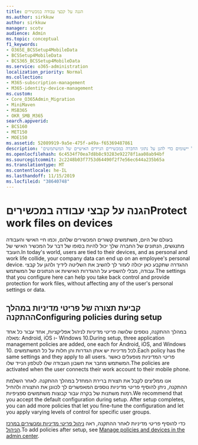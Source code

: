```yaml
---
title: הגנה על קבצי עבודה במכשירים
ms.author: sirkkuw
author: sirkkuw
manager: scotv
audience: Admin
ms.topic: conceptual
f1_keywords:
- O365E_BCSSetup4MobileData
- BCSSetup4MobileData
- BCS365_BCSSetup4MobileData
ms.service: o365-administration
localization_priority: Normal
ms.collection:
- M365-subscription-management
- M365-identity-device-management
ms.custom:
- Core_O365Admin_Migration
- MiniMaven
- MSB365
- OKR_SMB_M365
search.appverid:
- BCS160
- MET150
- MOE150
ms.assetid: 52089919-9a5e-475f-a49a-f65369487861
description: 'למד אודות קביעת תצורה של ברירת מחדל והוספת מדיניות ניהול יישומים כדי להגן על נתוני החברה במכשירים הניידים האישיים של המשתמשים. '
ms.openlocfilehash: 6c4534f70ea7d8b8c93283e92278f1aa08ab94bf
ms.sourcegitcommit: 2c2248b03f7753d64490f2f7e56ec644a235b65a
ms.translationtype: MT
ms.contentlocale: he-IL
ms.lasthandoff: 11/15/2019
ms.locfileid: "38640748"
---
```

# <a name="protect-work-files-on-devices"></a><span data-ttu-id="078af-103">הגנה על קבצי עבודה במכשירים</span><span class="sxs-lookup"><span data-stu-id="078af-103">Protect work files on devices</span></span>

<span data-ttu-id="078af-104">בעולם של היום, משתמשים קשורים המכשירים שלהם, וכמו חיי האישי והעבודה מתנגשים, הנתונים של החברה שלך יכול להיות בסופו של דבר על המכשיר האישי של העובד.</span><span class="sxs-lookup"><span data-stu-id="078af-104">In today's world, users are tied to their devices, and as personal and work life collide, your company data can end up on an employee's personal device.</span></span> <span data-ttu-id="078af-105">ההגדרה שתקבע כאן יכולה לעזור לך להשיב את השליטה לידיך ולהגן על קבצי עבודה, מבלי להשפיע על ההגדרות האישיות או הנתונים של המשתמש.</span><span class="sxs-lookup"><span data-stu-id="078af-105">The settings that you configure here can help you take back control and provide protection for work files, without affecting any of the user's personal settings or data.</span></span>
  
## <a name="configuring-policies-during-setup"></a><span data-ttu-id="078af-106">קביעת תצורה של פריטי מדיניות במהלך ההתקנה</span><span class="sxs-lookup"><span data-stu-id="078af-106">Configuring policies during setup</span></span>

<span data-ttu-id="078af-107">במהלך ההתקנה, נוספים שלושה פריטי מדיניות לניהול אפליקציות, אחד עבור כל אחד מאלה: Android,‏ iOS ו- Windows 10.</span><span class="sxs-lookup"><span data-stu-id="078af-107">During setup, three application management policies are added, one each for Android, iOS, and Windows 10.</span></span> <span data-ttu-id="078af-108">לכל מדיניות יש אותן הגדרות והן חלות על כל המשתמשים.</span><span class="sxs-lookup"><span data-stu-id="078af-108">Each policy has the same settings and they apply to all users.</span></span> <span data-ttu-id="078af-109">פריטי המדיניות מופעלים כאשר המשתמש מחבר את חשבון העבודה שלו לטלפון הנייד שלו.</span><span class="sxs-lookup"><span data-stu-id="078af-109">The policies are activated when the user connects their work account to their mobile phone.</span></span>
  
<span data-ttu-id="078af-p103">אנו ממליצים לקבל את תצורת ברירת המחדל במהלך ההתקנה. לאחר השלמת ההתקנה, ניתן להוסיף פריטי מדיניות נוספים המאפשרים לך לכוונן את התצורה ולהחיל רמות משתנות של בקרה עבור קבוצות משתמשים ספציפיות.</span><span class="sxs-lookup"><span data-stu-id="078af-p103">We recommend that you accept the default configuration during setup. After setup completes, you can add more policies that let you fine-tune the configuration and let you apply varying levels of control for specific user groups.</span></span>
  
<span data-ttu-id="078af-112">כדי להוסיף פריטי מדיניות לאחר ההתקנה, ראה [ניהול פריטי מדיניות ומכשירים במרכז הניהול](manage.md).</span><span class="sxs-lookup"><span data-stu-id="078af-112">To add policies after setup, see [Manage policies and devices in the admin center](manage.md).</span></span>
